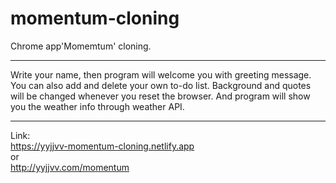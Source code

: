 # momentum-cloning
Chrome app'Momemtum' cloning.

---

Write your name, then program will welcome you with greeting message. You can also add and delete your own to-do list.
Background and quotes will be changed whenever you reset the browser. And program will show you the weather info through weather API.

---

Link:  
https://yyjjvv-momentum-cloning.netlify.app <br>
or  
http://yyjjvv.com/momentum
